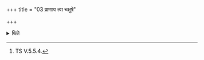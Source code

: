 +++
title = "03 प्राणाय त्वा चक्षुषे"

+++

<details><summary>थिते</summary>

3. With prāṇāya tvā cakṣuśe tvā...[^1] (he places) the four naturally perforated (stones) one in each direction.   

[^1]: TS V.5.5.4.   
</details>
